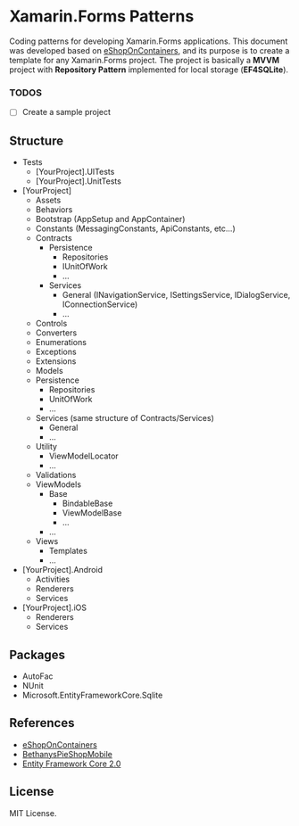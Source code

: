 # Xamarin.Forms Patterns
Coding patterns for developing Xamarin.Forms applications. This document was developed based on [eShopOnContainers](https://github.com/dotnet-architecture/eShopOnContainers/tree/dev/src/Mobile), and its purpose is to create a template for any Xamarin.Forms project. The project is basically a **MVVM** project with **Repository Pattern** implemented for local storage (**EF4SQLite**).

### TODOS
- [ ] Create a sample project

## Structure
- Tests
	- [YourProject].UITests
	- [YourProject].UnitTests	
- [YourProject]
	- Assets
	- Behaviors
	- Bootstrap (AppSetup and AppContainer)
	- Constants (MessagingConstants, ApiConstants, etc...)
	- Contracts
		- Persistence
			- Repositories
			- IUnitOfWork
			- ...
		- Services
			- General (INavigationService, ISettingsService, IDialogService, IConnectionService)
			- ...
	- Controls
	- Converters
	- Enumerations
	- Exceptions
	- Extensions
	- Models
	- Persistence
		- Repositories
		- UnitOfWork
		- ...
	- Services (same structure of Contracts/Services)
		- General
		- ...
	- Utility
		- ViewModelLocator
		- ...
	- Validations
	- ViewModels
		- Base
			- BindableBase
			- ViewModelBase
			- ...
		- ...
	- Views
		- Templates
		- ...
- [YourProject].Android
	- Activities
	- Renderers
	- Services
- [YourProject].iOS
	- Renderers
	- Services

## Packages
- AutoFac
- NUnit
- Microsoft.EntityFrameworkCore.Sqlite

## References
- [eShopOnContainers](https://github.com/dotnet-architecture/eShopOnContainers)
- [BethanysPieShopMobile](https://github.com/GillCleeren/BethanysPieShopMobile)
- [Entity Framework Core 2.0](http://www.macoratti.net/18/08/xf_efcore1.htm)

## License
MIT License.
